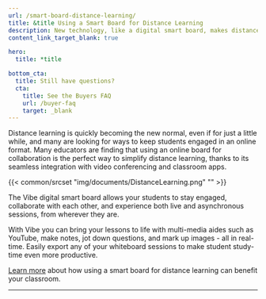 ```yaml
---
url: /smart-board-distance-learning/
title: &title Using a Smart Board for Distance Learning
description: New technology, like a digital smart board, makes distance learning more fun and engaging.
content_link_target_blank: true

hero:
  title: *title

bottom_cta:
  title: Still have questions?
  cta:
    title: See the Buyers FAQ
    url: /buyer-faq
    target: _blank
---
```


Distance learning is quickly becoming the new normal, even if for just a little while, and many are looking for ways to keep students engaged in an online format. Many educators are finding that using an online board for collaboration is the perfect way to simplify distance learning, thanks to its seamless integration with video conferencing and classroom apps.

{{< common/srcset "img/documents/DistanceLearning.png" "" >}}

The Vibe digital smart board allows your students to stay engaged, collaborate with each other, and experience both live and asynchronous sessions, from wherever they are.

With Vibe you can bring your lessons to life with multi-media aides such as YouTube, make notes, jot down questions, and mark up images - all in real-time. Easily export any of your whiteboard sessions to make student study-time even more productive.

[Learn more][1] about how using a smart board for distance learning can benefit your classroom.

[1]: https://vibe.us/blog/10-positive-aspects-to-distance-learning/

---
